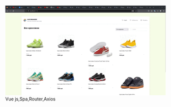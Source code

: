 
![Vue js,Spa,Router,Axios](https://github.com/IgorOlikov/vue-crash-test/blob/main/gif/sneaker.gif)
Vue js,Spa,Router,Axios